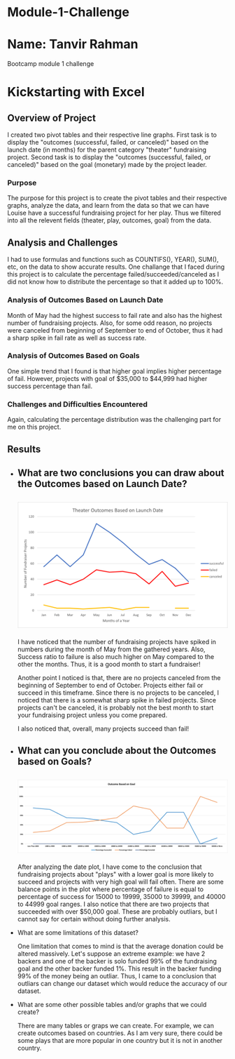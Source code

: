 # Module-1-Challenge
# Name: Tanvir Rahman
Bootcamp module 1 challenge

# Kickstarting with Excel

## Overview of Project
I created two pivot tables and their respective line graphs. First task is to display the "outcomes (successful, failed, or canceled)" based on the launch date (in months) for the parent category "theater" fundraising project. Second task is to display the "outcomes (successful, failed, or canceled)" based on the goal (monetary) made by the project leader.
### Purpose
The purpose for this project is to create the pivot tables and their respective graphs, analyze the data, and learn from the data so that we can have Louise have a successful fundraising project for her play. Thus we filtered into all the relevent fields (theater, play, outcomes, goal) from the data.  
## Analysis and Challenges
I had to use formulas and functions such as COUNTIFS(), YEAR(), SUM(), etc, on the data to show accurate results. One challange that I faced during this project is to calculate the percentage failed/succeeded/canceled as I did not know how to distribute the percentage so that it added up to 100%.  
### Analysis of Outcomes Based on Launch Date
Month of May had the highest success to fail rate and also has the highest number of fundraising projects. Also, for some odd reason, no projects were canceled from beginning of September to end of October, thus it had a sharp spike in fail rate as well as success rate. 
### Analysis of Outcomes Based on Goals
One simple trend that I found is that higher goal implies higher percentage of fail. However, projects with goal of $35,000 to $44,999 had higher success percentage than fail.   
### Challenges and Difficulties Encountered
Again, calculating the percentage distribution was the challenging part for me on this project. 
## Results
- What are two conclusions you can draw about the Outcomes based on Launch Date?
    ---
    ![Theater_Outcomes_vs_Launch](/Module_1_Challenge/Resource/Theater_Outcomes_vs_Launch.png)
    ---
    I have noticed that the number of fundraising projects have spiked in numbers during the month of May from the gathered years. Also, Success ratio to failure is also much higher on May compared to the other the months. Thus, it is a good month to start a fundraiser! 

    Another point I noticed is that, there are no projects canceled from the beginning of September to end of October. Projects either fail or succeed in this timeframe. Since there is no projects to be canceled, I noticed that there is a somewhat sharp spike in failed projects. Since projects can't be canceled, it is probably not the best month to start your fundraising project unless you come prepared. 

    I also noticed that, overall, many projects succeed than fail!
    

- What can you conclude about the Outcomes based on Goals?
    ---
    ![Theater_Outcomes_vs_Launch](/Module_1_Challenge/Resource/Outcomes_vs_Goals.png)
    ---
    After analyzing the date plot, I have come to the conclusion that fundraising projects about "plays" with a lower goal is more likely to succeed and projects with very high goal will fail often. There are some balance points in the plot where percentage of failure is equal to percentage of success for 15000 to 19999, 35000 to 39999, and 40000 to 44999 goal ranges. I also notice that there are two projects that succeeded with over $50,000 goal. These are probably outliars, but I cannot say for certain without doing further analysis. 

- What are some limitations of this dataset?

    One limitation that comes to mind is that the average donation could be altered massively. Let's suppose an extreme example: we have 2 backers and one of the backer is solo funded 99% of the fundraising goal and the other backer funded 1%. This result in the backer funding 99% of the money being an outliar. Thus, I came to a conclusion that outliars can change our dataset which would reduce the accuracy of our dataset. 

- What are some other possible tables and/or graphs that we could create?

    There are many tables or graps we can create. For example, we can create outcomes based on countries. As I am very sure, there could be some plays that are more popular in one country but it is not in another country. 
